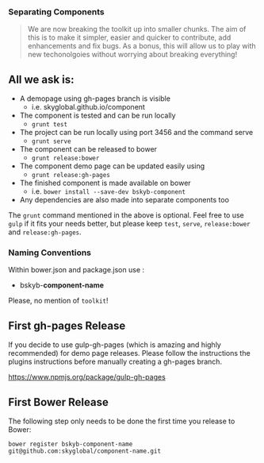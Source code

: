 ### Separating Components

> We are now breaking the toolkit up into smaller chunks.
> The aim of this is to make it simpler, easier and quicker to contribute, add enhancements and fix bugs.
> As a bonus, this will allow us to play with new techonolgoies without worrying about breaking everything!

## All we ask is:

* A demopage using gh-pages branch is visible 
   * i.e. skyglobal.github.io/component
* The component is tested and can be run locally 
   * `grunt test`
* The project can be run locally using port 3456 and the command serve 
   * `grunt serve`
* The component can be released to bower  
   * `grunt release:bower` 
* The component demo page can be updated easily using 
   * `grunt release:gh-pages` 
* The finished component is made available on bower 
   * i.e. `bower install --save-dev bskyb-component`
* Any dependencies are also made into separate components too

The `grunt` command mentioned in the above is optional.   Feel free to use `gulp` if it fits your needs better, but please keep `test`, `serve`, `release:bower` and `release:gh-pages`.

### Naming Conventions

Within bower.json and package.json use :
 * bskyb-**component-name**

Please, no mention of `toolkit`!

## First gh-pages Release

If you decide to use gulp-gh-pages (which is amazing and highly recommended) for demo page releases.  Please follow the instructions the plugins instructions before manually creating a gh-pages branch.

https://www.npmjs.org/package/gulp-gh-pages

## First Bower Release

The following step only needs to be done the first time you release to Bower:

`bower register bskyb-component-name git@github.com:skyglobal/component-name.git`
